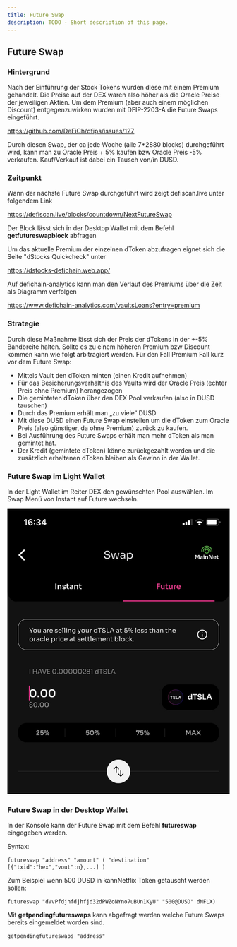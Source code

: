 ```yaml
---
title: Future Swap
description: TODO - Short description of this page.
---
```


## Future Swap

### Hintergrund

Nach der Einführung der Stock Tokens wurden diese mit einem Premium gehandelt. Die Preise auf der DEX waren also höher als die Oracle Preise der jeweiligen Aktien. Um dem Premium (aber auch einem möglichen Discount) entgegenzuwirken wurden mit DFIP-2203-A die Future Swaps eingeführt.

<https://github.com/DeFiCh/dfips/issues/127>

Durch diesen Swap, der ca jede Woche (alle 7\*2880 blocks) durchgeführt wird, kann man zu Oracle Preis + 5% kaufen bzw Oracle Preis -5% verkaufen. Kauf/Verkauf ist dabei ein Tausch von/in DUSD.

### Zeitpunkt

Wann der nächste Future Swap durchgeführt wird zeigt defiscan.live unter folgendem Link

<https://defiscan.live/blocks/countdown/NextFutureSwap>

Der Block lässt sich in der Desktop Wallet mit dem Befehl **getfutureswapblock** abfragen

Um das aktuelle Premium der einzelnen dToken abzufragen eignet sich die Seite "dStocks Quickcheck" unter

<https://dstocks-defichain.web.app/>

Auf defichain-analytics kann man den Verlauf des Premiums über die Zeit als Diagramm verfolgen

<https://www.defichain-analytics.com/vaultsLoans?entry=premium>

### Strategie

Durch diese Maßnahme lässt sich der Preis der dTokens in der +-5% Bandbreite halten. Sollte es zu einem höheren Premium bzw Discount kommen kann wie folgt arbitragiert werden. Für den Fall Premium Fall kurz vor dem Future Swap:

- Mittels Vault den dToken minten (einen Kredit aufnehmen)
- Für das Besicherungsverhältnis des Vaults wird der Oracle Preis (echter Preis ohne Premium) herangezogen
- Die geminteten dToken über den DEX Pool verkaufen (also in DUSD tauschen)
- Durch das Premium erhält man „zu viele“ DUSD
- Mit diese DUSD einen Future Swap einstellen um die dToken zum Oracle Preis (also günstiger, da ohne Premium) zurück zu kaufen.
- Bei Ausführung des Future Swaps erhält man mehr dToken als man gemintet hat.
- Der Kredit (gemintete dToken) könne zurückgezahlt werden und die zusätzlich erhaltenen dToken bleiben als Gewinn in der Wallet.

### Future Swap im Light Wallet

In der Light Wallet im Reiter DEX den gewünschten Pool auswählen. Im Swap Menü von Instant auf Future wechseln.

![Future Swap im light wallet](./../media/future_swap_01.jpg)

### Future Swap in der Desktop Wallet

In der Konsole kann der Future Swap mit dem Befehl **futureswap** eingegeben werden.

Syntax:

```abap
futureswap "address" "amount" ( "destination" [{"txid":"hex","vout":n},...] )
```

Zum Beispiel wenn 500 DUSD in kannNetflix Token getauscht werden sollen:

```abap
futureswap "dVvPfdjhfdjhfjd32dPWZoNYno7uBUn1KyU" "500@DUSD" dNFLX)
```

Mit **getpendingfutureswaps** kann abgefragt werden welche Future Swaps bereits eingemeldet worden sind.

```abap
getpendingfutureswaps "address"
```
